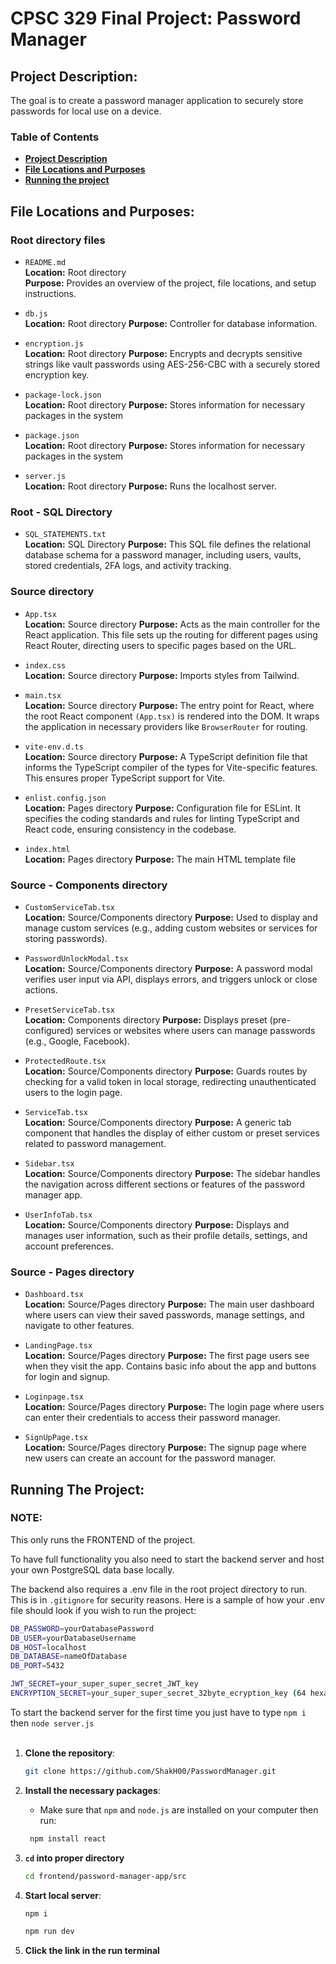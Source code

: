 # CPSC 329 Final Project: Password Manager


## Project Description:
The goal is to create a password manager application to securely store passwords for local use on a device.

### Table of Contents
- **[Project Description](#Project-Description)**
- **[File Locations and Purposes](#File-Locations-and-Purposes)**
- **[Running the project](#Running-the-project)**


## File Locations and Purposes:

### Root directory files
- `README.md`  
  **Location:** Root directory  
  **Purpose:** Provides an overview of the project, file locations, and setup instructions.


- `db.js`  
  **Location:** Root directory
  **Purpose:** Controller for database information.


- `encryption.js`  
  **Location:** Root directory
  **Purpose:** Encrypts and decrypts sensitive strings like vault passwords using AES-256-CBC with a securely stored encryption key.


- `package-lock.json`  
  **Location:** Root directory
  **Purpose:** Stores information for necessary packages in the system


- `package.json`  
  **Location:** Root directory
  **Purpose:** Stores information for necessary packages in the system


- `server.js`  
  **Location:** Root directory
  **Purpose:** Runs the localhost server.


### Root - SQL Directory
- `SQL_STATEMENTS.txt`  
  **Location:** SQL Directory
  **Purpose:** This SQL file defines the relational database schema for a password manager, including users, vaults, stored credentials, 2FA logs, and activity tracking.


### Source directory 
- `App.tsx`  
  **Location:** Source directory 
  **Purpose:** Acts as the main controller for the React application. This file sets up the routing for different pages using React Router, directing users to specific pages based on the URL.

- `index.css`  
  **Location:** Source directory 
  **Purpose:** Imports styles from Tailwind.


- `main.tsx`  
  **Location:** Source directory 
  **Purpose:** The entry point for React, where the root React component `(App.tsx)` is rendered into the DOM. It wraps the application in necessary providers like `BrowserRouter` for routing.


- `vite-env.d.ts`  
  **Location:** Source directory 
  **Purpose:** A TypeScript definition file that informs the TypeScript compiler of the types for Vite-specific features. This ensures proper TypeScript support for Vite.


- `enlist.config.json`  
  **Location:** Pages directory
  **Purpose:** Configuration file for ESLint. It specifies the coding standards and rules for linting TypeScript and React code, ensuring consistency in the codebase.


- `index.html`  
  **Location:** Pages directory
  **Purpose:** The main HTML template file


### Source - Components directory
- `CustomServiceTab.tsx`  
  **Location:** Source/Components directory
  **Purpose:** Used to display and manage custom services (e.g., adding custom websites or services for storing passwords).


- `PasswordUnlockModal.tsx`  
  **Location:** Source/Components directory
  **Purpose:** A password modal verifies user input via API, displays errors, and triggers unlock or close actions.


- `PresetServiceTab.tsx`  
  **Location:** Components directory
  **Purpose:** Displays preset (pre-configured) services or websites where users can manage passwords (e.g., Google, Facebook).


- `ProtectedRoute.tsx`  
  **Location:** Source/Components directory
  **Purpose:** Guards routes by checking for a valid token in local storage, redirecting unauthenticated users to the login page.


- `ServiceTab.tsx`  
  **Location:** Source/Components directory
  **Purpose:** A generic tab component that handles the display of either custom or preset services related to password management.


- `Sidebar.tsx`  
  **Location:** Source/Components directory
  **Purpose:** The sidebar handles the navigation across different sections or features of the password manager app.


- `UserInfoTab.tsx`  
  **Location:** Source/Components directory
  **Purpose:** Displays and manages user information, such as their profile details, settings, and account preferences.


### Source - Pages directory
- `Dashboard.tsx`  
  **Location:** Source/Pages directory
  **Purpose:** The main user dashboard where users can view their saved passwords, manage settings, and navigate to other features.


- `LandingPage.tsx`  
  **Location:** Source/Pages directory
  **Purpose:** The first page users see when they visit the app. Contains basic info about the app and buttons for login and signup.


- `Loginpage.tsx`  
  **Location:** Source/Pages directory
  **Purpose:** The login page where users can enter their credentials to access their password manager.


- `SignUpPage.tsx`  
  **Location:** Source/Pages directory
  **Purpose:** The signup page where new users can create an account for the password manager.



## Running The Project:

### **NOTE:** 
This only runs the FRONTEND of the project. 

To have full functionality you also need to start the backend server and host your own PostgreSQL data base locally.

The backend also requires a .env file in the root project directory to run. This is in `.gitignore` for security reasons. Here is a sample of how your .env file should look if you wish to run the project:
```bash
DB_PASSWORD=yourDatabasePassword
DB_USER=yourDatabaseUsername
DB_HOST=localhost
DB_DATABASE=nameOfDatabase
DB_PORT=5432

JWT_SECRET=your_super_super_secret_JWT_key
ENCRYPTION_SECRET=your_super_super_secret_32byte_ecryption_key (64 hexadecimal characters)
```

To start the backend server for the first time you just have to type `npm i` then `node server.js`<br><br>

1. **Clone the repository**:
    ```bash
    git clone https://github.com/ShakH00/PasswordManager.git
    ```

2. **Install the necessary packages**:
    - Make sure that `npm` and `node.js` are installed on your computer then run:
   ```bash
    npm install react
    ```
3. **`cd` into proper directory**
    ```bash
   cd frontend/password-manager-app/src 
   ```

4. **Start local server**:
    ```bash
   npm i 
   ```
    ```bash
   npm run dev 
   ```
5. **Click the link in the run terminal**
